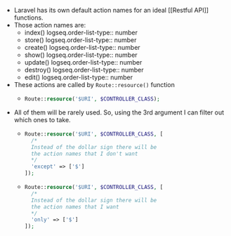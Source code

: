 - Laravel has its own default action names for an ideal [[Restful API]] functions.
- Those action names are:
	- index()
	  logseq.order-list-type:: number
	- store()
	  logseq.order-list-type:: number
	- create()
	  logseq.order-list-type:: number
	- show()
	  logseq.order-list-type:: number
	- update()
	  logseq.order-list-type:: number
	- destroy()
	  logseq.order-list-type:: number
	- edit()
	  logseq.order-list-type:: number
- These actions are called by `Route::resource()` function
	- ```php
	  Route::resource('$URI', $CONTROLLER_CLASS);
	  ```
- All of them will be rarely used. So, using the 3rd argument I can filter out which ones to take.
	- ```php
	  Route::resource('$URI', $CONTROLLER_CLASS, [
	    /*
	    Instead of the dollar sign there will be 
	    the action names that I don't want
	    */
	    'except' => ['$']
	  ]);
	  ```
	- ```php
	  Route::resource('$URI', $CONTROLLER_CLASS, [
	    /*
	    Instead of the dollar sign there will be
	    the action names that I want
	    */
	    'only' => ['$'] 
	  ]);
	  ```